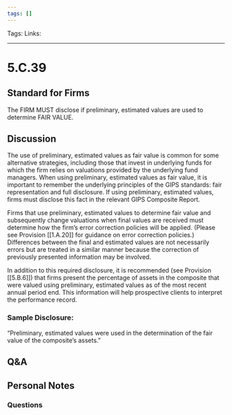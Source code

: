```yaml
---
tags: []
---
```

Tags:
Links: 
___
# 5.C.39
## Standard for Firms
The FIRM MUST disclose if preliminary, estimated values are used to determine FAIR VALUE.
## Discussion
The use of preliminary, estimated values as fair value is common for some alternative strategies, including those that invest in underlying funds for which the firm relies on valuations provided by the underlying fund managers. When using preliminary, estimated values as fair value, it is important to remember the underlying principles of the GIPS standards: fair representation and full disclosure. If using preliminary, estimated values, firms must disclose this fact in the relevant GIPS Composite Report.

Firms that use preliminary, estimated values to determine fair value and subsequently change valuations when final values are received must determine how the firm’s error correction policies will be applied. (Please see Provision [[1.A.20]] for guidance on error correction policies.) Differences between the final and estimated values are not necessarily errors but are treated in a similar manner because the correction of previously presented information may be involved.

In addition to this required disclosure, it is recommended (see Provision [[5.B.6]]) that firms present the percentage of assets in the composite that were valued using preliminary, estimated values as of the most recent annual period end. This information will help prospective clients to interpret the performance record.
### Sample Disclosure:
“Preliminary, estimated values were used in the determination of the fair value of the composite’s assets.”
## Q&A

## Personal Notes

### Questions